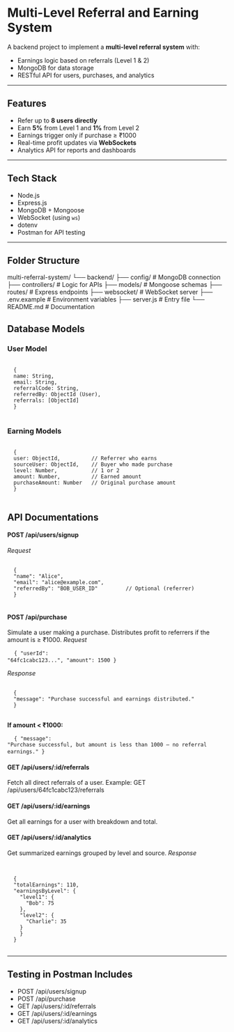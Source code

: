 # Multi-Level Referral and Earning System

A backend project to implement a **multi-level referral system** with:
- Earnings logic based on referrals (Level 1 & 2)
- MongoDB for data storage
- RESTful API for users, purchases, and analytics

---

## Features

- Refer up to **8 users directly**
- Earn **5%** from Level 1 and **1%** from Level 2
- Earnings trigger only if purchase ≥ ₹1000
- Real-time profit updates via **WebSockets**
- Analytics API for reports and dashboards

---

##  Tech Stack

- Node.js
- Express.js
- MongoDB + Mongoose
- WebSocket (using `ws`)
- dotenv
- Postman for API testing

---

## Folder Structure

multi-referral-system/
└── backend/
    ├── config/ # MongoDB connection
    ├── controllers/ # Logic for APIs
    ├── models/ # Mongoose schemas
    ├── routes/ # Express endpoints
    ├── websocket/ # WebSocket server
    ├── .env.example # Environment variables
    ├── server.js # Entry file
    └── README.md # Documentation

## Database Models
  ### User Model
  <pre> <code>
  {
  name: String,
  email: String,
  referralCode: String,
  referredBy: ObjectId (User),
  referrals: [ObjectId]
  }
  </code> </pre>

  ### Earning Models
  <pre> <code>
  {
  user: ObjectId,          // Referrer who earns
  sourceUser: ObjectId,    // Buyer who made purchase
  level: Number,           // 1 or 2
  amount: Number,          // Earned amount
  purchaseAmount: Number   // Original purchase amount
  }
  </code> </pre>

## API Documentations
  #### POST /api/users/signup
  *Request*
  <pre> <code>
  {
  "name": "Alice",
  "email": "alice@example.com",
  "referredBy": "BOB_USER_ID"         // Optional (referrer)
  }
  </code> </pre>
      
  #### POST /api/purchase
  Simulate a user making a purchase. Distributes profit to referrers if the amount is ≥ ₹1000.
  *Request*
    <pre> <code>
  {
  "userId": "64fc1cabc123...",
  "amount": 1500
  }
    </code> </pre>

  *Response*
  <pre> <code>
  {
  "message": "Purchase successful and earnings distributed."
  }
      </code> </pre>
  
  **If amount < ₹1000:**
    <pre> <code>
  {
  "message": "Purchase successful, but amount is less than 1000 — no referral earnings."
  }
  </code> </pre>

  #### GET /api/users/:id/referrals
  Fetch all direct referrals of a user.
  Example: GET /api/users/64fc1cabc123/referrals

  #### GET /api/users/:id/earnings
  Get all earnings for a user with breakdown and total.

  #### GET /api/users/:id/analytics
  Get summarized earnings grouped by level and source.
  *Response*
   <pre> <code>
  
  {
  "totalEarnings": 110,
  "earningsByLevel": {
    "level1": {
      "Bob": 75
    },
    "level2": {
      "Charlie": 35
    }
    }
  }
  </code> </pre>

---


## Testing in Postman Includes
- POST /api/users/signup
- POST /api/purchase
- GET /api/users/:id/referrals
- GET /api/users/:id/earnings
- GET /api/users/:id/analytics
  


  
  
    
